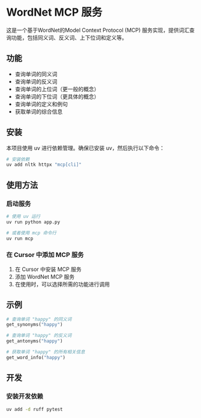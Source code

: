# WordNet MCP 服务

这是一个基于WordNet的Model Context Protocol (MCP) 服务实现，提供词汇查询功能，包括同义词、反义词、上下位词和定义等。

## 功能

- 查询单词的同义词
- 查询单词的反义词
- 查询单词的上位词（更一般的概念）
- 查询单词的下位词（更具体的概念）
- 查询单词的定义和例句
- 获取单词的综合信息

## 安装

本项目使用 uv 进行依赖管理。确保已安装 uv，然后执行以下命令：

```bash
# 安装依赖
uv add nltk httpx "mcp[cli]"
```

## 使用方法

### 启动服务

```bash
# 使用 uv 运行
uv run python app.py

# 或者使用 mcp 命令行
uv run mcp
```

### 在 Cursor 中添加 MCP 服务

1. 在 Cursor 中安装 MCP 服务
2. 添加 WordNet MCP 服务
3. 在使用时，可以选择所需的功能进行调用

## 示例

```python
# 查询单词 "happy" 的同义词
get_synonyms("happy")

# 查询单词 "happy" 的反义词
get_antonyms("happy")

# 获取单词 "happy" 的所有相关信息
get_word_info("happy")
```

## 开发

### 安装开发依赖

```bash
uv add -d ruff pytest
``` 